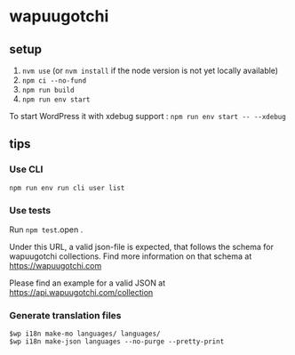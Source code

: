 # wapuugotchi

## setup

1. `nvm use` (or `nvm install` if the node version is not yet locally available)
1. `npm ci --no-fund`
1. `npm run build`
1. `npm run env start`

  To start WordPress it with xdebug support : `npm run env start -- --xdebug`

## tips
### Use CLI
``npm run env run cli user list``

### Use tests
Run ```npm test```.open .


Under this URL, a valid json-file is expected, that follows the schema for wapuugotchi collections. Find more information on that schema at https://wapuugotchi.com

Please find an example for a valid JSON at https://api.wapuugotchi.com/collection

### Generate translation files
```
$wp i18n make-mo languages/ languages/
$wp i18n make-json languages --no-purge --pretty-print
```
